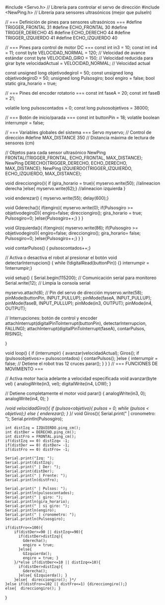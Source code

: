 #include <Servo.h>    // Librería para controlar el servo de dirección
#include <NewPing.h>  // Librería para sensores ultrasónicos (mejor que pulseIn)

// === Definición de pines para sensores ultrasónicos ===
#define TRIGGER_FRONTAL 31
#define ECHO_FRONTAL 30
#define TRIGGER_DERECHO 45
#define ECHO_DERECHO 44
#define TRIGGER_IZQUIERDO 41
#define ECHO_IZQUIERDO 40

// === Pines para control de motor DC ===
const int in3 = 10;
const int in4 = 11;
const byte VELOCIDAD_NORMAL = 120;     // Velocidad de avance estándar
const byte VELOCIDAD_GIRO = 150;       // Velocidad reducida para girar
byte velocidadActual = VELOCIDAD_NORMAL;  // Velocidad actual

const unsigned long  objetivodegiroI = 50;
const unsigned long  objetivodegiroD = 50;
unsigned long Pulsosgiro;
bool engiro = false;
bool static gira_horario = true;


// === Pines del encoder rotatorio ===
const int faseA = 20;
const int faseB = 21;

volatile long pulsoscontados = 0;
const long pulsosobjetivos = 38000;

// === Botón de inicio/parada ===
const int buttonPin = 18; 
volatile boolean interrumpir = false; 

// === Variables globales del sistema ===
Servo myservo;  // Control de dirección
#define MAX_DISTANCE 350  // Distancia máxima de lectura de sensores (cm)

// Objetos para cada sensor ultrasónico
NewPing FRONTAL(TRIGGER_FRONTAL, ECHO_FRONTAL, MAX_DISTANCE);
NewPing DERECHO(TRIGGER_DERECHO, ECHO_DERECHO, MAX_DISTANCE);
NewPing IZQUIERDO(TRIGGER_IZQUIERDO, ECHO_IZQUIERDO, MAX_DISTANCE);

void direcciongiro(){
  if (gira_horario = true){
    myservo.write(50); //alineacion derecha
  }else{
    myservo.write(62);} //alineacion izquierda
}

void enderezar() {
  myservo.write(55);
  delay(600);}

void Gderecha(){
  if(engiro){
    myservo.write(0);
    if(Pulsosgiro >= objetivodegiroD){
      engiro=false;
      direcciongiro();
      gira_horario = true;
      Pulsosgiro=0;
    }else{Pulsosgiro++;}
  }
}

void GIzquierda(){
  if(engiro){
    myservo.write(86);
    if(Pulsosgiro >= objetivodegiroI){
      engiro=false;
      direcciongiro();
      gira_horario= false;
      Pulsosgiro=0;
    }else{Pulsosgiro++;}
  }
} 

void contarPulsos() {
  pulsoscontados++;}

// Activa o desactiva el robot al presionar el botón
void detectarInterrupcion() {
  while (!digitalRead(buttonPin)) {}
  interrumpir = !interrumpir;}  
  

void setup() {
  Serial.begin(115200);  // Comunicación serial para monitoreo
  Serial.write(12);      // Limpia la consola serial

  myservo.attach(8);  // Pin del servo de dirección
  myservo.write(58);
  pinMode(buttonPin, INPUT_PULLUP);
  pinMode(faseA, INPUT_PULLUP);
  pinMode(faseB, INPUT_PULLUP);
  pinMode(in3, OUTPUT);
  pinMode(in4, OUTPUT);

  // Interrupciones: botón de control y encoder
  attachInterrupt(digitalPinToInterrupt(buttonPin), detectarInterrupcion, FALLING);
  attachInterrupt(digitalPinToInterrupt(faseA), contarPulsos, RISING);

}

void loop() {
  if (interrumpir) {
    avanzar(velocidadActual);
    Giros();
    if (pulsosobjetivos>= pulsoscontados) {
      contarPulsos();
    }else {
      interrumpir = false;  // Detiene el robot tras 12 cruces
      parar();
    }
  }
}
// === FUNCIONES DE MOVIMIENTO ===

// Activa motor hacia adelante a velocidad especificada
void avanzar(byte vel) {
  analogWrite(in3, vel);
  digitalWrite(in4, LOW);
}

// Detiene completamente el motor
void parar() {
  analogWrite(in3, 0);
  analogWrite(in4, 0);
}

/*void velocidadGiro(){
  if (pulsos<objetivo){
    pulsos = 0;
    while (pulsos < objetivo);} 
  else {
    enderezar();
  }
}*/
void Giros(){
  Serial.print(" | cronometro: ");
  Serial.println(Pulsosgiro);
  
    int distIzq = IZQUIERDO.ping_cm();
    int distDer = DERECHO.ping_cm();
    int distFro = FRONTAL.ping_cm();
    if(distIzq == 0) distIzq= -1;
    if(distDer == 0) distDer= -1;
    if(distFro == 0) distFro= -1;

    Serial.print("Izq: ");
    Serial.print(distIzq);
    Serial.print(" | Der: ");
    Serial.print(distDer);
    Serial.print(" | Frente: ");
    Serial.println(distFro);

    Serial.print(" | Pulsos: ");
    Serial.println(pulsoscontados); 
    Serial.print(" | giro: ");
    Serial.println(gira_horario);  
    Serial.print(" | si giro: ");
    Serial.println(engiro);
    Serial.print(" | cronometro: ");
    Serial.println(Pulsosgiro);
  
    if(distFro<=100){   
        if(distDer>=90 || distIzq>=90){
          if(distDer>distIzq){
            Gderecha();
            engiro = true;
          }else{ 
            GIzquierda();
            engiro = true; } 
        }/*else if(distDer<=10 || distIzq<=10){
          if(distDer>distIzq){
            Gderecha();
          }else{ GIzquierda(); }
        }else{  direcciongiro(); }*/
    }else if(distFro>=102 || distFro<=1) {direcciongiro();}
    else{  direcciongiro(); } 
  
}
